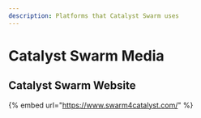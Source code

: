```yaml
---
description: Platforms that Catalyst Swarm uses
---
```


# Catalyst Swarm Media

## Catalyst Swarm Website

{% embed url="https://www.swarm4catalyst.com/" %}



